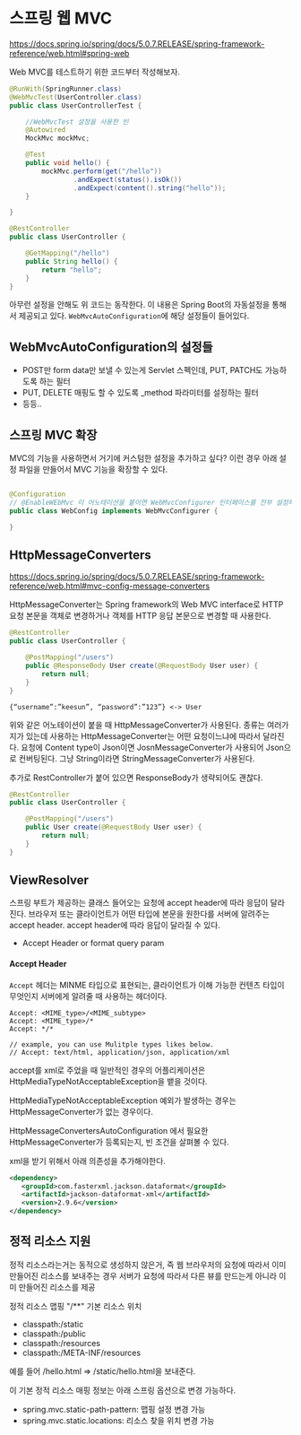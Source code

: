스프링 웹 MVC 
============================

https://docs.spring.io/spring/docs/5.0.7.RELEASE/spring-framework-reference/web.html#spring-web

Web MVC를 테스트하기 위한 코드부터 작성해보자.

```java
@RunWith(SpringRunner.class)
@WebMvcTest(UserController.class)
public class UserControllerTest {

    //WebMvcTest 설정을 사용한 빈
    @Autowired
    MockMvc mockMvc;

    @Test
    public void hello() {
        mockMvc.perform(get("/hello"))
                .andExpect(status().isOk())
                .andExpect(content().string("hello"));
    }

}
```

```java
@RestController
public class UserController {

    @GetMapping("/hello")
    public String hello() {
        return "hello";
    }
}
```

아무런 설정을 안해도 위 코드는 동작한다. 
이 내용은 Spring Boot의 자동설정을 통해서 제공되고 있다. `WebMvcAutoConfiguration`에 해당 설정들이 들어있다. 

## WebMvcAutoConfiguration의 설정들
- POST만 form data만 보낼 수 있는게 Servlet 스펙인데, PUT, PATCH도 가능하도록 하는 필터 
- PUT, DELETE 매핑도 할 수 있도록 _method 파라미터를 설정하는 필터
- 등등..

## 스프링 MVC 확장
MVC의 기능을 사용하면서 거기에 커스텀한 설정을 추가하고 싶다? 
이런 경우 아래 설정 파일을 만들어서 MVC 기능을 확장할 수 있다.

```java

@Configuration
// @EnableWEbMvc 이 어노테이션을 붙이면 WebMvcConfigurer 인터페이스를 전부 설정해야한다. 
public class WebConfig implements WebMvcConfigurer {

}
```

## HttpMessageConverters

https://docs.spring.io/spring/docs/5.0.7.RELEASE/spring-framework-reference/web.html#mvc-config-message-converters

HttpMessageConverter는 Spring framework의 Web MVC interface로 HTTP 요청 본문을 객체로 변경하거나 객체를 HTTP 응답 본문으로 변경할 때 사용한다.

```java
@RestController
public class UserController {

    @PostMapping("/users")
    public @ResponseBody User create(@RequestBody User user) {
        return null;
    }
}
```

```
{“username”:”keesun”, “password”:”123”} <-> User
```

위와 같은 어노테이션이 붙을 때 HttpMessageConverter가 사용된다. 종류는 여러가지가 있는데 사용하는 HttpMessageConverter는 어떤 요청이느냐에 따라서 달라진다. 요청에 Content type이 Json이면 JosnMessageConverter가 사용되어 Json으로 컨버팅된다. 그냥 String이라면 StringMessageConverter가 사용된다. 

추가로 RestController가 붙어 있으면 ResponseBody가 생략되어도 괜찮다.

```java
@RestController
public class UserController {

    @PostMapping("/users")
    public User create(@RequestBody User user) {
        return null;
    }
}
```

## ViewResolver

스프링 부트가 제공하는 클래스
들어오는 요청에 accept header에 따라 응답이 달라진다. 브라우저 또는 클라이언트가 어떤 타입에 본문을 원한다를 서버에 알려주는 accept header. accept header에 따라 응답이 달라질 수 있다.

* Accept Header or format query param

#### Accept Header

`Accept` 헤더는 MINME 타입으로 표현되는, 클라이언트가 이해 가능한 컨텐츠 타입이 무엇인지 서버에게 알려줄 때 사용하는 헤더이다.

```
Accept: <MIME_type>/<MIME_subtype>
Accept: <MIME_type>/*
Accept: */*

// example, you can use Mulitple types likes below.
// Accept: text/html, application/json, application/xml
```

accept를 xml로 주었을 때 일반적인 경우의 어플리케이션은 HttpMediaTypeNotAcceptableException을 뱉을 것이다. 

HttpMediaTypeNotAcceptableException 예외가 발생하는 경우는 HttpMessageConverter가 없는 경우이다. 

HttpMessageConvertersAutoConfiguration 에서 필요한 HttpMessageConverter가 등록되는지, 빈 조건을 살펴볼 수 있다. 

xml을 받기 위해서 아래 의존성을 추가해야한다.

```xml
<dependency>
   <groupId>com.fasterxml.jackson.dataformat</groupId>
   <artifactId>jackson-dataformat-xml</artifactId>
   <version>2.9.6</version>
</dependency>
```

## 정적 리소스 지원

정적 리소스라는거는 동적으로 생성하지 않은거, 즉 웹 브라우저의 요청에 따라서 이미 만들어진 리소스를 보내주는 경우 
서버가 요청에 따라서 다른 뷰를 만드는게 아니라 이미 만들어진 리소스를 제공

정적 리소스 맵핑 "/**"
기본 리소스 위치
- classpath:/static
- classpath:/public
- classpath:/resources
- classpath:/META-INF/resources

예를 들어 /hello.html => /static/hello.html을 보내준다.

이 기본 정적 리소스 매핑 정보는 아래 스프링 옵션으로 변경 가능하다.
- spring.mvc.static-path-pattern: 맵핑 설정 변경 가능
- spring.mvc.static.locations: 리소스 찾을 위치 변경 가능

